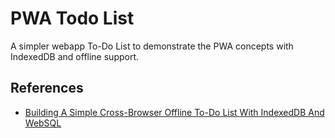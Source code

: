 # PWA Todo List

A simpler webapp To-Do List to demonstrate the PWA concepts with IndexedDB and offline support.

## References

- [Building A Simple Cross-Browser Offline To-Do List With IndexedDB And WebSQL](https://www.smashingmagazine.com/2014/09/building-simple-cross-browser-offline-todo-list-indexeddb-websql/)
